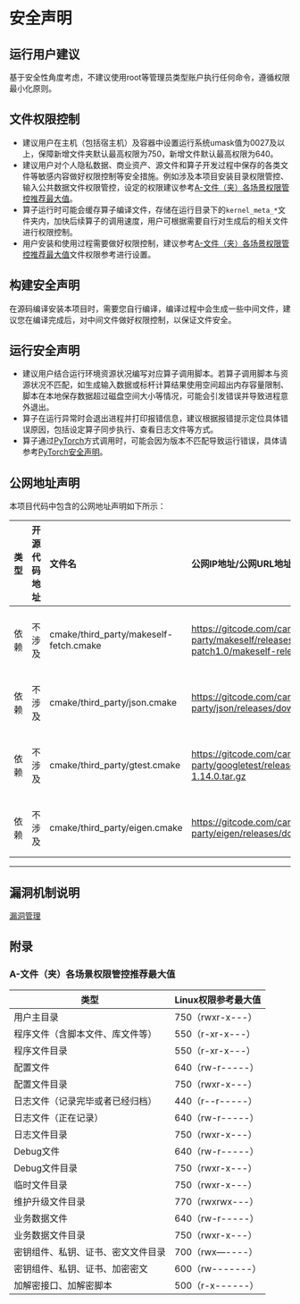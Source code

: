 # 安全声明

## 运行用户建议

基于安全性角度考虑，不建议使用root等管理员类型账户执行任何命令，遵循权限最小化原则。

## 文件权限控制

- 建议用户在主机（包括宿主机）及容器中设置运行系统umask值为0027及以上，保障新增文件夹默认最高权限为750，新增文件默认最高权限为640。
- 建议用户对个人隐私数据、商业资产、源文件和算子开发过程中保存的各类文件等敏感内容做好权限控制等安全措施。例如涉及本项目安装目录权限管控、输入公共数据文件权限管控，设定的权限建议参考[A-文件（夹）各场景权限管控推荐最大值](#A-文件（夹）各场景权限管控推荐最大值)。
- 算子运行时可能会缓存算子编译文件，存储在运行目录下的`kernel_meta_*`文件夹内，加快后续算子的调用速度，用户可根据需要自行对生成后的相关文件进行权限控制。
- 用户安装和使用过程需要做好权限控制，建议参考[A-文件（夹）各场景权限管控推荐最大值](#A-文件（夹）各场景权限管控推荐最大值)文件权限参考进行设置。

## 构建安全声明

在源码编译安装本项目时，需要您自行编译，编译过程中会生成一些中间文件，建议您在编译完成后，对中间文件做好权限控制，以保证文件安全。

## 运行安全声明

- 建议用户结合运行环境资源状况编写对应算子调用脚本。若算子调用脚本与资源状况不匹配，如生成输入数据或标杆计算结果使用空间超出内存容量限制、脚本在本地保存数据超过磁盘空间大小等情况，可能会引发错误并导致进程意外退出。
- 算子在运行异常时会退出进程并打印报错信息，建议根据报错提示定位具体错误原因，包括设定算子同步执行、查看日志文件等方式。
- 算子通过[PyTorch](https://gitee.com/ascend/pytorch)方式调用时，可能会因为版本不匹配导致运行错误，具体请参考[PyTorch安全声明](https://gitee.com/ascend/pytorch#%E5%AE%89%E5%85%A8%E5%A3%B0%E6%98%8E)。

## 公网地址声明
本项目代码中包含的公网地址声明如下所示：

|      类型      |                                           开源代码地址                                           |                            文件名                             |             公网IP地址/公网URL地址/域名/邮箱地址/压缩文件地址             |                   用途说明                    |
| :------------: |:------------------------------------------------------------------------------------------:|:----------------------------------------------------------| :---------------------------------------------------------- |:-----------------------------------------|
|  依赖  | 不涉及  | cmake/third_party/makeself-fetch.cmake | https://gitcode.com/cann-src-third-party/makeself/releases/download/release-2.5.0-patch1.0/makeself-release-2.5.0-patch1.tar.gz | 从gitcode下载makeself源码，作用编译依赖 |
|  依赖  | 不涉及  | cmake/third_party/json.cmake | https://gitcode.com/cann-src-third-party/json/releases/download/v3.11.3/include.zip | 从gitcode下载json源码，作用编译依赖 |
|  依赖  | 不涉及  | cmake/third_party/gtest.cmake | https://gitcode.com/cann-src-third-party/googletest/releases/download/v1.14.0/googletest-1.14.0.tar.gz | 从gitcode下载googletest源码，作用编译依赖 |
|  依赖  | 不涉及  | cmake/third_party/eigen.cmake | https://gitcode.com/cann-src-third-party/eigen/releases/download/3.4.0/eigen-3.4.0.tar.gz | 从gitcode下载eigen源码，作用编译依赖 |
---

## 漏洞机制说明
[漏洞管理](https://gitcode.com/cann/community/blob/master/security/security.md)

## 附录

### A-文件（夹）各场景权限管控推荐最大值

| 类型               | Linux权限参考最大值 |
|------------------| ---------------  |
| 用户主目录            |   750（rwxr-x---）            |
| 程序文件（含脚本文件、库文件等） |   550（r-xr-x---）             |
| 程序文件目录           |   550（r-xr-x---）            |
| 配置文件             |  640（rw-r-----）             |
| 配置文件目录           |   750（rwxr-x---）            |
| 日志文件（记录完毕或者已经归档） |  440（r--r-----）             |
| 日志文件（正在记录）      |    640（rw-r-----）           |
| 日志文件目录           |   750（rwxr-x---）            |
| Debug文件          |  640（rw-r-----）         |
| Debug文件目录        |   750（rwxr-x---）  |
| 临时文件目录           |   750（rwxr-x---）   |
| 维护升级文件目录         |   770（rwxrwx---）    |
| 业务数据文件           |   640（rw-r-----）    |
| 业务数据文件目录         |   750（rwxr-x---）      |
| 密钥组件、私钥、证书、密文文件目录 |  700（rwx—----）      |
| 密钥组件、私钥、证书、加密密文  | 600（rw-------）      |
| 加解密接口、加解密脚本      |   500（r-x------）        |